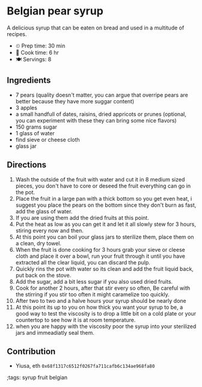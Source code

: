# Belgian pear syrup

A delicious syrup that can be eaten on bread and used in a multitude of recipes.

- ⏲ Prep time: 30 min
- 🍳 Cook time: 6 hr
- 🍽 Servings: 8

## Ingredients

- 7 pears (quality doesn't matter, you can argue that overripe pears are better because they have more suggar content)
- 3 apples
- a small handfull of dates, raisins, dried appricots or prunes (optional, you can experiment with these they can bring some nice flavors)
- 150 grams sugar
- 1 glass of water
- find sieve or cheese cloth
- glass jar

## Directions

1. Wash the outside of the fruit with water and cut it in 8 medium sized pieces, you don't have to core or deseed the fruit everything can go in the pot.
2. Place the fruit in a large pan with a thick bottom so you get even heat, i suggest you place the pears on the bottom since they don't burn as fast, add the glass of water.
3. If you are using them add the dried fruits at this point.
4. Put the heat as low as you can get it and let it all slowly stew for 3 hours, stiring every now and then.
5. At this point you can boil your glass jars to sterilize them, place them on a clean, dry towel.
6. When the fruit is done cooking for 3 hours grab your sieve or cleese cloth and place it over a bowl, run your fruit through it until you have extracted all the clear liquid, you can discard the pulp.
7. Quickly rins the pot with water so its clean and add the fruit liquid back, put back on the stove.
8. Add the sugar, add a bit less sugar if you also used dried fruits.
9. Cook for another 2 hours, after that stir every so often, Be careful with the stirring if you stir too often it might caramelize too quickly.
10. After two to two and a halve hours your syrup should be nearly done
11. At this point its up to you on how thick you want your syrup to be, a good way to test the viscosity is to drop a little bit on a cold plate or your countertop to see how it is at room temperature.
12. when you are happy with the viscosity poor the syrup into your sterilized jars and immeadiatly seal them.

## Contribution

- Yiusa, eth `0x68f1317c6512f0267fa711cafb6c134ae968fa80`

;tags: syrup fruit belgian
